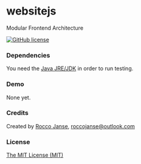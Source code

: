 # websitejs
Modular Frontend Architecture
 
[![GitHub license](https://img.shields.io/badge/license-MIT-blue.svg)](https://raw.githubusercontent.com/websitejs/websitejs/master/LICENSE)

### Dependencies

You need the [Java JRE/JDK](http://www.oracle.com/technetwork/java/javase/downloads/index-jsp-138363.html#javasejdk) in order to run testing.

### Demo

None yet.

### Credits

Created by [Rocco Janse](http://roccojanse.nl), [roccojanse@outlook.com](mailto:roccojanse@outlook.com)

### License

[The MIT License (MIT)](http://opensource.org/licenses/mit-license.php)
